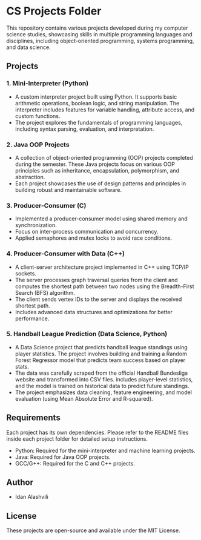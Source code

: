 # CS Projects Folder

This repository contains various projects developed during my computer science studies, showcasing skills in multiple programming languages and disciplines, including object-oriented programming, systems programming, and data science.

## Projects

### 1. **Mini-Interpreter (Python)**
   - A custom interpreter project built using Python. It supports basic arithmetic operations, boolean logic, and string manipulation. The interpreter includes features for variable handling, attribute access, and custom functions.
   - The project explores the fundamentals of programming languages, including syntax parsing, evaluation, and interpretation.

### 2. **Java OOP Projects**
   - A collection of object-oriented programming (OOP) projects completed during the semester. These Java projects focus on various OOP principles such as inheritance, encapsulation, polymorphism, and abstraction.
   - Each project showcases the use of design patterns and principles in building robust and maintainable software.

### 3. **Producer-Consumer (C)**
   - Implemented a producer-consumer model using shared memory and synchronization.
   - Focus on inter-process communication and concurrency.
   - Applied semaphores and mutex locks to avoid race conditions.

### 4. **Producer-Consumer with Data (C++)**
  - A client-server architecture project implemented in C++ using TCP/IP sockets.
  - The server processes graph traversal queries from the client and computes the shortest path between two nodes using the Breadth-First Search (BFS) algorithm.
  - The client sends vertex IDs to the server and displays the received shortest path.  
  - Includes advanced data structures and optimizations for better performance.

### 5. **Handball League Prediction (Data Science, Python)**
  - A Data Science project that predicts handball league standings using player statistics. The project involves building and training a Random Forest Regressor model that predicts team success based on player stats.
  - The data was carefully scraped from the official Handball Bundesliga website and transformed into CSV files. includes player-level statistics, and the model is trained on historical data to predict future standings.
  - The project emphasizes data cleaning, feature engineering, and model evaluation (using Mean Absolute Error and R-squared).

## Requirements

Each project has its own dependencies. Please refer to the README files inside each project folder for detailed setup instructions.

- Python: Required for the mini-interpreter and machine learning projects.
- Java: Required for Java OOP projects.
- GCC/G++: Required for the C and C++ projects.

## Author

- Idan Alashvili

## License
These projects are open-source and available under the MIT License.

